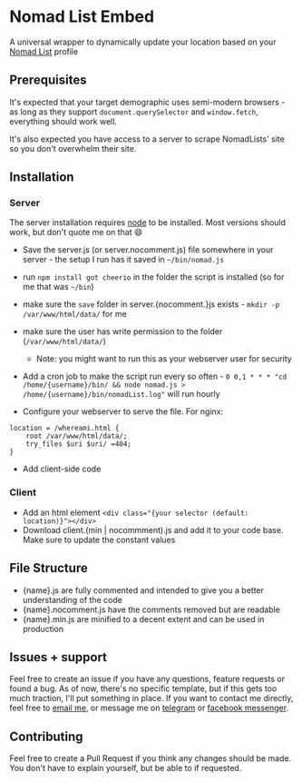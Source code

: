 # Nomad List Embed

A universal wrapper to dynamically update your location based on your [Nomad List](https://nomadlist.com) profile

## Prerequisites

It's expected that your target demographic uses semi-modern browsers - as long as they support `document.querySelector` and `window.fetch`, everything should work well.

It's also expected you have access to a server to scrape NomadLists' site so you don't overwhelm their site.

## Installation

### Server

The server installation requires [node](https://nodejs.org) to be installed. Most versions should work, but don't quote me on that :smile:

- Save the server.js (or server.nocomment.js) file somewhere in your server - the setup I run has it saved in `~/bin/nomad.js`

- run `npm install got cheerio` in the folder the script is installed (so for me that was `~/bin`)

- make sure the `save` folder in server.{nocomment.}js exists - `mkdir -p /var/www/html/data/` for me

- make sure the user has write permission to the folder (`/var/www/html/data/`)
  - Note: you might want to run this as your webserver user for security

- Add a cron job to make the script run every so often - `0 0,1 * * * "cd /home/{username}/bin/ && node nomad.js > /home/{username}/bin/nomadList.log"` will run hourly

- Configure your webserver to serve the file. For nginx:

``` nginx
location = /whereami.html {
    root /var/www/html/data/;
    try_files $uri $uri/ =404;
}
```

- Add client-side code

### Client

- Add an html element `<div class="{your selector (default: location)}"></div>`
- Download client.(min | nocommment).js and add it to your code base. Make sure to update the constant values

## File Structure
- {name}.js are fully commented and intended to give you a better understanding of the code
- {name}.nocomment.js have the comments removed but are readable
- {name}.min.js are minified to a decent extent and can be used in production

## Issues + support

Feel free to create an issue if you have any questions, feature requests or found a bug. As of now, there's no specific template, but if this gets too much traction, I'll put something in place. If you want to contact me directly, feel free to [email me](mailto:me@vikaspotluri.me), or message me on [telegram](https://t.me/vikaspotluri123) or [facebook messenger](https://m.me/vikaspotluri).

## Contributing

Feel free to create a Pull Request if you think any changes should be made. You don't have to explain yourself, but be able to if requested.
